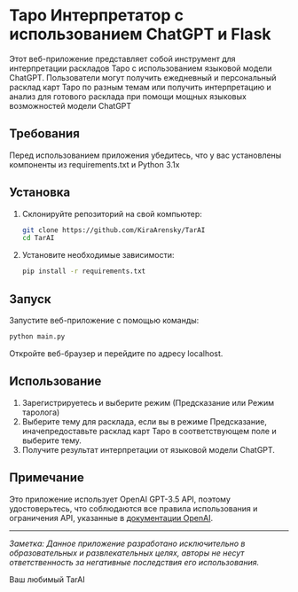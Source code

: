 # Таро Интерпретатор с использованием ChatGPT и Flask

Этот веб-приложение представляет собой инструмент для интерпретации раскладов Таро с использованием языковой модели ChatGPT. Пользователи могут получить ежедневный и персональный расклад карт Таро по разным темам или получить интерпретацию и анализ для готового расклада при помощи мощных языковых возможностей модели ChatGPT

## Требования

Перед использованием приложения убедитесь, что у вас установлены компоненты из requirements.txt и Python 3.1x

## Установка

1. Склонируйте репозиторий на свой компьютер:

   ```bash
   git clone https://github.com/KiraArensky/TarAI
   cd TarAI
   ```

2. Установите необходимые зависимости:

   ```bash
   pip install -r requirements.txt
   ```

## Запуск

Запустите веб-приложение с помощью команды:

   ```bash
   python main.py
   ```

Откройте веб-браузер и перейдите по адресу localhost.

## Использование

1. Зарегистрируетесь и выберите режим (Предсказание или Режим таролога)
2. Выберите тему для расклада, если вы в режиме Предсказание, иначепредоставьте расклад карт Таро в соответствующем поле и выберите тему.
3. Получите результат интерпретации от языковой модели ChatGPT.

## Примечание

Это приложение использует OpenAI GPT-3.5 API, поэтому удостоверьтесь, что соблюдаются все правила использования и ограничения API, указанные в [документации OpenAI](https://beta.openai.com/docs/).

---

*Заметка: Данное приложение разработано исключительно в образовательных и развлекательных целях, авторы не несут ответственность за негативные последствия его использования.*


Ваш любимый TarAI
